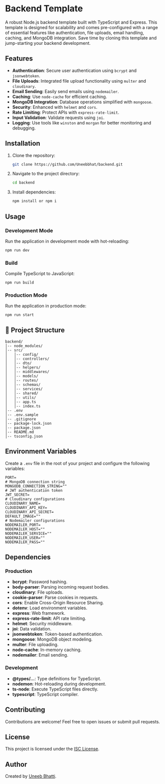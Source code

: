 # Backend Template

A robust Node.js backend template built with TypeScript and Express. This template is designed for scalability and comes pre-configured with a range of essential features like authentication, file uploads, email handling, caching, and MongoDB integration. Save time by cloning this template and jump-starting your backend development.

## Features

- **Authentication**: Secure user authentication using `bcrypt` and `jsonwebtoken`.
- **File Uploads**: Integrated file upload functionality using `multer` and `cloudinary`.
- **Email Sending**: Easily send emails using `nodemailer`.
- **Caching**: Use `node-cache` for efficient caching.
- **MongoDB Integration**: Database operations simplified with `mongoose`.
- **Security**: Enhanced with `helmet` and `cors`.
- **Rate Limiting**: Protect APIs with `express-rate-limit`.
- **Input Validation**: Validate requests using `joi`.
- **Logging**: Use tools like `winston` and `morgan` for better monitoring and debugging.

## Installation

1. Clone the repository:
   ```bash
   git clone https://github.com/Uneebbhat/backend.git
   ```
2. Navigate to the project directory:
   ```bash
   cd backend
   ```
3. Install dependencies:
   ```bash
   npm install or npm i
   ```

## Usage

### Development Mode

Run the application in development mode with hot-reloading:

```bash
npm run dev
```

### Build

Compile TypeScript to JavaScript:

```bash
npm run build
```

### Production Mode

Run the application in production mode:

```bash
npm run start
```

## 📁 Project Structure

```
backend/
│-- node_modules/
│-- src/
│   │-- config/
│   │-- controllers/
│   │-- dto/
│   │-- helpers/
│   │-- middlewares/
│   │-- models/
│   │-- routes/
│   │-- schemas/
│   │-- services/
│   │-- shared/
│   │-- utils/
│   │-- app.ts
│   │-- index.ts
│-- .env
│-- .env.sample
│-- .gitignore
│-- package-lock.json
│-- package.json
│-- README.md
│-- tsconfig.json
```

## Environment Variables

Create a `.env` file in the root of your project and configure the following variables:

```env
PORT=
# MongoDB connection string
MONGODB_CONNECTION_STRING=""
# JWT authentication token
JWT_SECRET=
# Cloudinary configurations
CLOUDINARY_NAME=
CLOUDINARY_API_KEY=
CLOUDINARY_API_SECRET=
DEFAULT_IMAGE=""
# Nodemailer configurations
NODEMAILER_PORT=
NODEMAILER_HOST=""
NODEMAILER_SERVICE=""
NODEMAILER_USER=""
NODEMAILER_PASS=""
```

## Dependencies

### Production

- **bcrypt**: Password hashing.
- **body-parser**: Parsing incoming request bodies.
- **cloudinary**: File uploads.
- **cookie-parser**: Parse cookies in requests.
- **cors**: Enable Cross-Origin Resource Sharing.
- **dotenv**: Load environment variables.
- **express**: Web framework.
- **express-rate-limit**: API rate limiting.
- **helmet**: Security middleware.
- **joi**: Data validation.
- **jsonwebtoken**: Token-based authentication.
- **mongoose**: MongoDB object modeling.
- **multer**: File uploading.
- **node-cache**: In-memory caching.
- **nodemailer**: Email sending.

### Development

- **@types/...**: Type definitions for TypeScript.
- **nodemon**: Hot-reloading during development.
- **ts-node**: Execute TypeScript files directly.
- **typescript**: TypeScript compiler.

## Contributing

Contributions are welcome! Feel free to open issues or submit pull requests.

## License

This project is licensed under the [ISC License](LICENSE).

## Author

Created by [Uneeb Bhatti](https://github.com/Uneebbhat).
